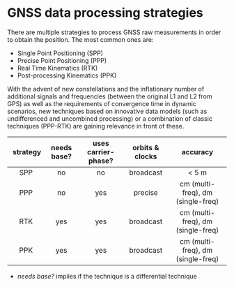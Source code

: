 # GNSS data processing strategies

There are multiple strategies to process GNSS raw measurements in order to 
obtain the position. The most common ones are:

- Single Point Positioning (SPP)
- Precise Point Positioning (PPP)
- Real Time Kinematics (RTK)
- Post-processing Kinematics (PPK)

With the advent of new constellations and the inflationary number of additional
signals and frequencies (between the original L1 and L2 from GPS) as well as
the requirements of convergence time in dynamic scenarios, new techniques based
on innovative data models (such as undifferenced and uncombined processing) or
a combination of classic techniques (PPP-RTK) are gaining relevance in front
of these.

| strategy | needs base? | uses carrier-phase? | orbits & clocks | accuracy |
|:--------:|:-----------:|:---------------:|:---------------:|:--------:|
| SPP      | no          |    no           | broadcast       |    < 5 m |
| PPP      | no          |    yes          | precise         | cm (multi-freq), dm (single-freq)|
| RTK      | yes         |    yes          | broadcast       | cm (multi-freq), dm (single-freq)|
| PPK      | yes         |    yes          | broadcast       | cm (multi-freq), dm (single-freq)|

- _needs base?_ implies if the technique is a differential technique
